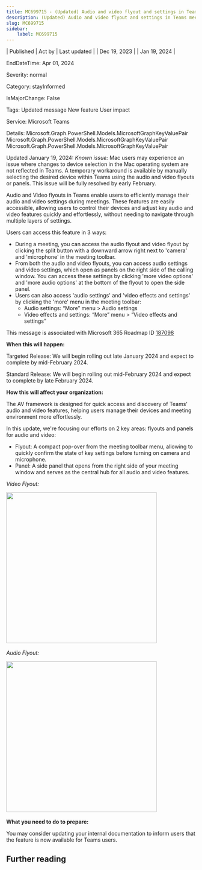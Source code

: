 ```yaml
---
title: MC699715 - (Updated) Audio and video flyout and settings in Teams meetings
description: (Updated) Audio and video flyout and settings in Teams meetings
slug: MC699715
sidebar:
    label: MC699715
---
```


| Published | Act by | Last updated |
| Dec 19, 2023 |  | Jan 19, 2024 |

EndDateTime: Apr 01, 2024

Severity: normal

Category: stayInformed

IsMajorChange: False

Tags: Updated message New feature User impact

Service: Microsoft Teams

Details: Microsoft.Graph.PowerShell.Models.MicrosoftGraphKeyValuePair Microsoft.Graph.PowerShell.Models.MicrosoftGraphKeyValuePair Microsoft.Graph.PowerShell.Models.MicrosoftGraphKeyValuePair

<p style="">Updated January 19, 2024: <i>Known issue:</i> Mac users may experience an issue where changes to device selection in the Mac operating system are not reflected in Teams. A temporary workaround is available by manually selecting the desired device within Teams using the audio and video flyouts or panels. This issue will be fully resolved by early February.</p><p style="">Audio and Video flyouts in Teams enable users to efficiently manage their audio and video settings during meetings. These features are easily accessible, allowing users to control their devices and adjust key audio and video features quickly and effortlessly, without needing to navigate through multiple layers of settings.<br></p><p>Users can access this feature in 3 ways:
</p><ul><li>During a meeting, you can access the audio flyout and video flyout by clicking the split button with a downward arrow right next to 'camera' and 'microphone' in the meeting toolbar.
</li><li>From both the audio and video flyouts, you can access audio settings and video settings, which open as panels on the right side of the calling window. You can access these settings by clicking 'more video options' and 'more audio options' at the bottom of the flyout to open the side panel.
</li><li>Users can also access 'audio settings' and 'video effects and settings' by clicking the 'more' menu in the meeting toolbar:
<ul><li>Audio settings: “More” menu &gt; Audio settings
</li><li>Video effects and settings: “More” menu &gt; “Video effects and settings”</li></ul></li></ul>
<p>This message is associated with Microsoft 365 Roadmap ID <a href="https://www.microsoft.com/microsoft-365/roadmap?rtc=1%26filters=&amp;searchterms=187098" target="_blank">187098</a></p>
<p><b>When this will happen:</b></p>

<p>Targeted Release: We will begin rolling out late January 2024 and expect to complete by mid-February 2024.
</p><p>Standard Release: We will begin rolling out mid-February 2024 and expect to complete by late February 2024.</p>

<p><b>How this will affect your organization:</b></p>

<p>The AV framework is designed for quick access and discovery of Teams' audio and video features, helping users manage their devices and meeting environment more effortlessly.
</p><p>In this update, we're focusing our efforts on 2 key areas: flyouts and panels for audio and video:</p><ul><li>Flyout: A compact pop-over from the meeting toolbar menu, allowing to quickly confirm the state of key settings before turning on camera and microphone.
</li><li>Panel: A side panel that opens from the right side of your meeting window and serves as the central hub for all audio and video features.</li></ul><p><i>Video Flyout:</i></p><p><img src="https://img-prod-cms-rt-microsoft-com.akamaized.net/cms/api/am/imageFileData/RW1g8Mb?ver=814d" style="width: 400px;"><i><br></i></p><p><i>Audio Flyout:</i></p><p><img src="https://img-prod-cms-rt-microsoft-com.akamaized.net/cms/api/am/imageFileData/RW1g69O?ver=6749" style="width: 400px;"><i><br></i></p>

<p><b>What you need to do to prepare:</b></p><p>You may consider updating your internal documentation to inform users that the feature is now available for Teams users.</p>

## Further reading
